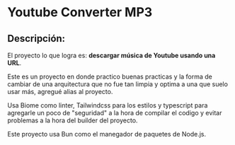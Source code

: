 # Youtube Converter MP3

## Descripción:

El proyecto lo que logra es: **descargar música de Youtube usando una URL**.

Este es un proyecto en donde practico buenas practicas y la forma de cambiar de una arquitectura que no fue tan limpia y optima a una que suelo usar más, agregué alias al proyecto.

Usa Biome como linter, Tailwindcss para los estilos y typescript para agregarle un poco de "seguridad" a la hora de compilar el codigo y evitar problemas a la hora del builder del proyecto.

Este proyecto usa Bun como el manegador de paquetes de Node.js.
